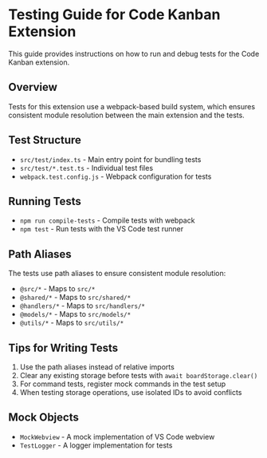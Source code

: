 # Testing Guide for Code Kanban Extension

This guide provides instructions on how to run and debug tests for the Code Kanban extension.

## Overview

Tests for this extension use a webpack-based build system, which ensures consistent module resolution between the main extension and the tests.

## Test Structure

- `src/test/index.ts` - Main entry point for bundling tests
- `src/test/*.test.ts` - Individual test files
- `webpack.test.config.js` - Webpack configuration for tests

## Running Tests

- `npm run compile-tests` - Compile tests with webpack
- `npm test` - Run tests with the VS Code test runner

## Path Aliases

The tests use path aliases to ensure consistent module resolution:

- `@src/*` - Maps to `src/*`
- `@shared/*` - Maps to `src/shared/*`
- `@handlers/*` - Maps to `src/handlers/*`
- `@models/*` - Maps to `src/models/*`
- `@utils/*` - Maps to `src/utils/*`

## Tips for Writing Tests

1. Use the path aliases instead of relative imports
2. Clear any existing storage before tests with `await boardStorage.clear()`
3. For command tests, register mock commands in the test setup
4. When testing storage operations, use isolated IDs to avoid conflicts

## Mock Objects

- `MockWebview` - A mock implementation of VS Code webview
- `TestLogger` - A logger implementation for tests
